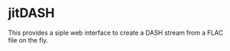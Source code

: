 # jitDASH

This provides a siple web interface to create a DASH stream from a FLAC file on the fly.
